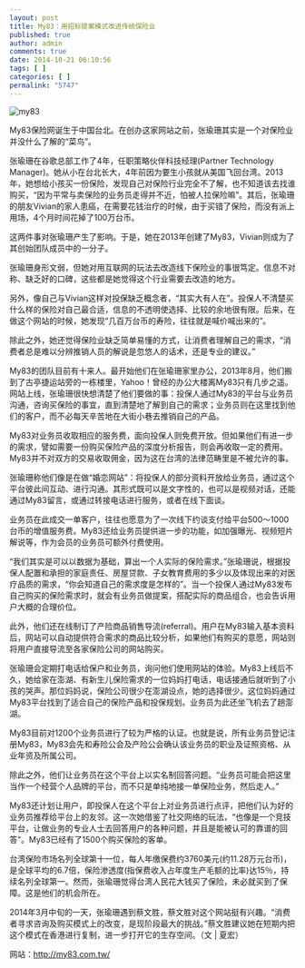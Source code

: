 ```yaml
---
layout: post
title: My83：用招标提案模式改进传统保险业
published: true
author: admin
comments: true
date: 2014-10-21 06:10:56
tags: [ ]
categories: [ ]
permalink: "5747"
---
```

![my83][1]

My83保险网诞生于中国台北。在创办这家网站之前，张瑜珊其实是一个对保险业并没什么了解的“菜鸟”。

张瑜珊在谷歌总部工作了4年，任职策略伙伴科技经理(Partner Technology Manager)。她从小在台北长大，4年前因为要生小孩就从美国飞回台湾。2013年，她想给小孩买一份保险，发现自己对保险行业完全不了解，也不知道该去找谁购买，“因为平常与卖保险的业务员走得并不近，怕被人拉保险嘛”。其后，张瑜珊的朋友Vivian的家人患癌，在需要花钱治疗的时候，由于买错了保险，而没有派上用场，4个月时间花掉了100万台币。

这两件事对张瑜珊产生了影响。于是，她在2013年创建了My83，Vivian则成为了其创始团队成员中的一分子。

张瑜珊身形文弱，但她对用互联网的玩法去改造线下保险业的事很笃定。信息不对称、缺乏好的口碑，这些都是她觉得这个行业需要去改造的地方。

另外，像自己与Vivian这样对投保缺乏概念者，“其实大有人在”。投保人不清楚买什么样的保险对自己最合适，信息的不透明使选择、比较的余地很有限。后来，在做这个网站的时候，她发现“几百万台币的寿险，往往就是喊价喊出来的”。

除此之外，她还觉得保险业缺乏简单易懂的方式，让消费者理解自己的需求，“消费者总是难以分辨推销人员的解说是忽悠人的话术，还是专业的建议。”

My83的团队目前有十来人。最开始他们在张瑜珊家里办公，2013年8月，他们搬到了古亭捷运站旁的一栋楼里，Yahoo！曾经的办公大楼离My83只有几步之遥。网站上线，张瑜珊很快想清楚了他们要做的事：投保人通过My83的平台与业务员沟通，咨询买保险的事宜，直到清楚地了解到自己的需求；业务员则在这里找到他们的客户，而不必每天辛苦地在大街小巷去推销自己的产品。

My83对业务员收取相应的服务费，面向投保人则免费开放。但如果他们有进一步的需求，譬如需要一份购买保险产品的深度分析报告，则会再收取一定的费用。My83并不对双方的交易收取佣金，因为这在台湾的法律范畴里是不被允许的事。

张瑜珊称他们像是在做“婚恋网站”：将投保人的部分资料开放给业务员，通过这个平台彼此间互动、进行沟通。其形式既可以是文字性的，也可以是视频对话，还能通过My83留言，或通过转接电话进行服务，或者在线下面谈。

业务员在此成交一单客户，往往也愿意为了一次线下约谈支付给平台500～1000台币的增值服务费。My83还给业务员提供进一步的功能，如加强曝光、视频短片解说等，作为会员的业务员可额外付费使用。

“我们其实是可以以数据为基础，算出一个人实际的保险需求。”张瑜珊说，根据投保人配置和承担的家庭责任、房屋贷款、子女教育费用的多少以及体现出来的对医疗品质的需求，“你会知道自己的需求度是怎样的”。当一个投保人通过My83发布自己购买的保险需求时，就会有业务员做提案，搭配实际的商品组合，也会告诉用户大概的合理价位。

此外，他们还在线制订了产险商品销售导流(referral)。用户在My83输入基本资料后，网站可以自动提供符合需求的商品比较分析，如果他们有购买的意愿，网站则将用户直接导流至各家保险公司的网站购买。

张瑜珊会定期打电话给保户和业务员，询问他们使用网站的体验。My83上线后不久，她给家在澎湖、有新生儿保险需求的一位妈妈打电话，电话接通后就听到了小孩的哭声。那位妈妈说，保险公司很少在澎湖设点，她的选择很少。这位妈妈通过My83平台找到了适合自己的保险产品和投保规划。业务员为此还坐飞机去了趟澎湖。

My83目前对1200个业务员进行了较为严格的认证。也就是说，所有业务员登记注册My83，My83会先和寿险公会及产险公会确认该业务员的职业及证照资格、从业年资及所属公司。

除此之外，他们让业务员在这个平台上以实名制回答问题。“业务员可能会把这里当作一个经营个人品牌的平台，而不只是单纯地接一单保险业务，然后走人。”

My83还计划让用户，即投保人在这个平台上对业务员进行点评，把他们认为好的业务员推荐给平台上的友邻。这一次她借鉴了社交网络的玩法，“也像是一个竞技平台，让做业务的专业人士去回答用户的各种问题，并且是能被认可的靠谱的回答”。My83已经有了1500个购买保险的客单。

台湾保险市场名列全球第十一位，每人年缴保费约3760美元(约11.28万元台币)，是全球平均的6.7倍，保险渗透度(指保费收入占年度生产毛额的比率)达15％，持续名列全球第一。然而，张瑜珊觉得台湾人民花大钱买了保险，未必就买到了保障。这是他们的机会所在。

2014年3月中旬的一天，张瑜珊遇到蔡文胜，蔡文胜对这个网站挺有兴趣。“消费者寻求咨询及购买模式上的改变，是现阶段最大的挑战。”蔡文胜建议她在短期内把这个模式在香港进行复制，进一步打开它的生存空间。（文 | 夏宏）

网站：http://my83.com.tw/

 [1]: http://yongz.com/yz/wp-content/uploads/2014/10/5dea5605ad5456f348fb8bb869179c4a.jpg